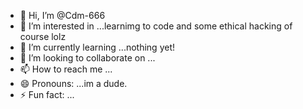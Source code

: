 - 👋 Hi, I’m @Cdm-666 
- 👀 I’m interested in ...learnimg to code and some ethical hacking of course lolz
- 🌱 I’m currently learning ...nothing yet!
- 💞️ I’m looking to collaborate on ...
- 📫 How to reach me ...
- 😄 Pronouns: ...im a dude.
- ⚡ Fun fact: ...

<!---
Cdm-666/Cdm-666 is a ✨ special ✨ repository because its `README.md` (this file) appears on your GitHub profile.
You can click the Preview link to take a look at your changes.
--->
